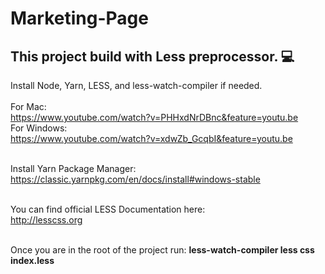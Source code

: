 # Marketing-Page

## This project build with Less preprocessor. :computer:<br>

Install Node, Yarn, LESS, and less-watch-compiler if needed.<br><br>
For Mac:<br>
https://www.youtube.com/watch?v=PHHxdNrDBnc&feature=youtu.be<br>
For Windows:<br>
https://www.youtube.com/watch?v=xdwZb_GcqbI&feature=youtu.be<br><br>


Install Yarn Package Manager:<br>
https://classic.yarnpkg.com/en/docs/install#windows-stable<br><br>


You can find official LESS Documentation here:<br>
http://lesscss.org<br><br>

Once you are in the root of the project run: **less-watch-compiler less css index.less**